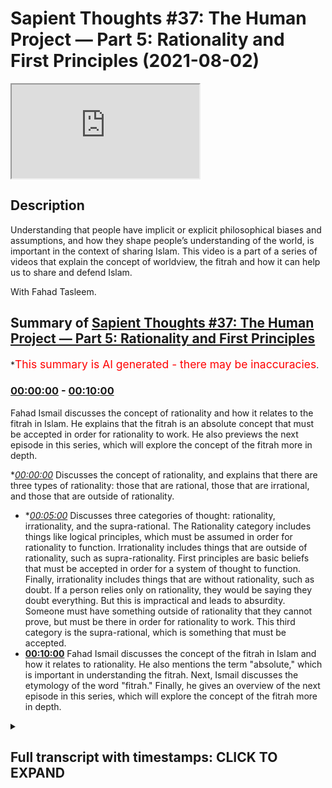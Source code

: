 # Sapient Thoughts #37: The Human Project — Part 5: Rationality and First Principles (2021-08-02)

<iframe loading='lazy' src='https://www.youtube.com/embed/KEWB4pjQFOg'></iframe>

## Description

Understanding that people have implicit or explicit philosophical biases and assumptions, and how they shape people’s understanding of the world, is important in the context of sharing Islam. This video is a part of a series of videos that explain the concept of worldview, the fitrah and how it can help us to share and defend Islam.

With Fahad Tasleem.

## Summary of [Sapient Thoughts #37: The Human Project — Part 5: Rationality and First Principles](https://www.youtube.com/watch?v=KEWB4pjQFOg)

\*<span style="color:red; font-size:125%">This summary is AI generated - there may be inaccuracies</span>.

### [00:00:00](https://www.youtube.com/watch?v=KEWB4pjQFOg\&t=0) - [00:10:00](https://www.youtube.com/watch?v=KEWB4pjQFOg\&t=600)

Fahad Ismail discusses the concept of rationality and how it relates to the fitrah in Islam. He explains that the fitrah is an absolute concept that must be accepted in order for rationality to work. He also previews the next episode in this series, which will explore the concept of the fitrah more in depth.

\**[00:00:00](https://www.youtube.com/watch?v=KEWB4pjQFOg\&t=0)* Discusses the concept of rationality, and explains that there are three types of rationality: those that are rational, those that are irrational, and those that are outside of rationality.

*   \**[00:05:00](https://www.youtube.com/watch?v=KEWB4pjQFOg\&t=300)* Discusses three categories of thought: rationality, irrationality, and the supra-rational. The Rationality category includes things like logical principles, which must be assumed in order for rationality to function. Irrationality includes things that are outside of rationality, such as supra-rationality. First principles are basic beliefs that must be accepted in order for a system of thought to function. Finally, irrationality includes things that are without rationality, such as doubt. If a person relies only on rationality, they would be saying they doubt everything. But this is impractical and leads to absurdity. Someone must have something outside of rationality that they cannot prove, but must be there in order for rationality to work. This third category is the supra-rational, which is something that must be accepted.
*   **[00:10:00](https://www.youtube.com/watch?v=KEWB4pjQFOg\&t=600)**  Fahad Ismail discusses the concept of the fitrah in Islam and how it relates to rationality. He also mentions the term "absolute," which is important in understanding the fitrah. Next, Ismail discusses the etymology of the word "fitrah." Finally, he gives an overview of the next episode in this series, which will explore the concept of the fitrah more in depth.

<details><summary><h2>Full transcript with timestamps: CLICK TO EXPAND</h2></summary>

[0:00:02](https://youtu.be/KEWB4pjQFOg?t=2) \[Music]\
[0:00:14](https://youtu.be/KEWB4pjQFOg?t=14) assalamualaikum\
[0:00:16](https://youtu.be/KEWB4pjQFOg?t=16) welcome to another episode of sapient\
[0:00:18](https://youtu.be/KEWB4pjQFOg?t=18) thoughts where we discuss theo\
[0:00:20](https://youtu.be/KEWB4pjQFOg?t=20) philosophical issues\
[0:00:21](https://youtu.be/KEWB4pjQFOg?t=21) where we give replies and answers to\
[0:00:23](https://youtu.be/KEWB4pjQFOg?t=23) contentions about islam\
[0:00:25](https://youtu.be/KEWB4pjQFOg?t=25) and where we provide a robust clear\
[0:00:28](https://youtu.be/KEWB4pjQFOg?t=28) unequivocal strong case\
[0:00:31](https://youtu.be/KEWB4pjQFOg?t=31) for the veracity of islam so in this\
[0:00:34](https://youtu.be/KEWB4pjQFOg?t=34) particular episode we are continuing\
[0:00:36](https://youtu.be/KEWB4pjQFOg?t=36) on this series that is related to or\
[0:00:39](https://youtu.be/KEWB4pjQFOg?t=39) talking about\
[0:00:40](https://youtu.be/KEWB4pjQFOg?t=40) world views and the fitra and up to this\
[0:00:44](https://youtu.be/KEWB4pjQFOg?t=44) point we have had a\
[0:00:45](https://youtu.be/KEWB4pjQFOg?t=45) quite a long extensive discussion about\
[0:00:48](https://youtu.be/KEWB4pjQFOg?t=48) world views\
[0:00:49](https://youtu.be/KEWB4pjQFOg?t=49) and we talked about its definition we\
[0:00:51](https://youtu.be/KEWB4pjQFOg?t=51) talked about you know the fact that\
[0:00:52](https://youtu.be/KEWB4pjQFOg?t=52) everyone has a world view\
[0:00:54](https://youtu.be/KEWB4pjQFOg?t=54) the implications of one's world view in\
[0:00:56](https://youtu.be/KEWB4pjQFOg?t=56) terms of you know one's opinions about\
[0:00:58](https://youtu.be/KEWB4pjQFOg?t=58) various things\
[0:00:59](https://youtu.be/KEWB4pjQFOg?t=59) answers to questions abortion euthanasia\
[0:01:01](https://youtu.be/KEWB4pjQFOg?t=61) whatever it might be\
[0:01:02](https://youtu.be/KEWB4pjQFOg?t=62) we talk about we talked about the main\
[0:01:04](https://youtu.be/KEWB4pjQFOg?t=64) components of a world view\
[0:01:06](https://youtu.be/KEWB4pjQFOg?t=66) everything from ontology and theology\
[0:01:08](https://youtu.be/KEWB4pjQFOg?t=68) all the way down to\
[0:01:09](https://youtu.be/KEWB4pjQFOg?t=69) aesthetics how one understands beauty or\
[0:01:11](https://youtu.be/KEWB4pjQFOg?t=71) what other results\
[0:01:13](https://youtu.be/KEWB4pjQFOg?t=73) a one's world view upon beauty\
[0:01:16](https://youtu.be/KEWB4pjQFOg?t=76) and so we also did a comparison\
[0:01:19](https://youtu.be/KEWB4pjQFOg?t=79) of the islamic worldview with the modern\
[0:01:21](https://youtu.be/KEWB4pjQFOg?t=81) world view and we spoke about that\
[0:01:23](https://youtu.be/KEWB4pjQFOg?t=83) extensively and in the last episode\
[0:01:25](https://youtu.be/KEWB4pjQFOg?t=85) we had ended off with the idea that\
[0:01:28](https://youtu.be/KEWB4pjQFOg?t=88) every world view\
[0:01:30](https://youtu.be/KEWB4pjQFOg?t=90) has axioms every worldview has basic\
[0:01:33](https://youtu.be/KEWB4pjQFOg?t=93) beliefs\
[0:01:35](https://youtu.be/KEWB4pjQFOg?t=95) now from that point someone may come now\
[0:01:39](https://youtu.be/KEWB4pjQFOg?t=99) especially if they understand a world\
[0:01:41](https://youtu.be/KEWB4pjQFOg?t=101) view or if they're\
[0:01:42](https://youtu.be/KEWB4pjQFOg?t=102) if they claim that they are coming from\
[0:01:45](https://youtu.be/KEWB4pjQFOg?t=105) a modern world view or a\
[0:01:47](https://youtu.be/KEWB4pjQFOg?t=107) you know or a scientific world view\
[0:01:50](https://youtu.be/KEWB4pjQFOg?t=110) whatever it might be\
[0:01:51](https://youtu.be/KEWB4pjQFOg?t=111) they may make a certain claim they may\
[0:01:52](https://youtu.be/KEWB4pjQFOg?t=112) say look my\
[0:01:54](https://youtu.be/KEWB4pjQFOg?t=114) world view the world view that i adopt\
[0:01:57](https://youtu.be/KEWB4pjQFOg?t=117) is based upon\
[0:01:59](https://youtu.be/KEWB4pjQFOg?t=119) rationality and not fairy tales because\
[0:02:02](https://youtu.be/KEWB4pjQFOg?t=122) you have a religion you believe in a\
[0:02:04](https://youtu.be/KEWB4pjQFOg?t=124) supernatural\
[0:02:05](https://youtu.be/KEWB4pjQFOg?t=125) you believe in a supernatural reality\
[0:02:07](https://youtu.be/KEWB4pjQFOg?t=127) you believe in a god and so on and so\
[0:02:09](https://youtu.be/KEWB4pjQFOg?t=129) forth with all of these\
[0:02:10](https://youtu.be/KEWB4pjQFOg?t=130) you know things my role my worldview is\
[0:02:13](https://youtu.be/KEWB4pjQFOg?t=133) based on rationality unlike your\
[0:02:14](https://youtu.be/KEWB4pjQFOg?t=134) worldview which is based on\
[0:02:16](https://youtu.be/KEWB4pjQFOg?t=136) just fairy tales now it's interesting\
[0:02:18](https://youtu.be/KEWB4pjQFOg?t=138) contention\
[0:02:19](https://youtu.be/KEWB4pjQFOg?t=139) but it's very important to now if that's\
[0:02:21](https://youtu.be/KEWB4pjQFOg?t=141) the claim that my world views based on\
[0:02:23](https://youtu.be/KEWB4pjQFOg?t=143) rationality\
[0:02:24](https://youtu.be/KEWB4pjQFOg?t=144) to break this down a little further and\
[0:02:26](https://youtu.be/KEWB4pjQFOg?t=146) understand\
[0:02:28](https://youtu.be/KEWB4pjQFOg?t=148) rationality and its limits and to\
[0:02:30](https://youtu.be/KEWB4pjQFOg?t=150) understand rationality in a broader\
[0:02:32](https://youtu.be/KEWB4pjQFOg?t=152) perspective where we incorporate the\
[0:02:34](https://youtu.be/KEWB4pjQFOg?t=154) idea of axioms\
[0:02:35](https://youtu.be/KEWB4pjQFOg?t=155) to truly understand what rationality is\
[0:02:39](https://youtu.be/KEWB4pjQFOg?t=159) what are its limits and you know how do\
[0:02:41](https://youtu.be/KEWB4pjQFOg?t=161) we move forward in this area so\
[0:02:43](https://youtu.be/KEWB4pjQFOg?t=163) most people when they think of\
[0:02:46](https://youtu.be/KEWB4pjQFOg?t=166) rationality\
[0:02:47](https://youtu.be/KEWB4pjQFOg?t=167) and perhaps if they haven't thought\
[0:02:48](https://youtu.be/KEWB4pjQFOg?t=168) about it too deeply they basically\
[0:02:51](https://youtu.be/KEWB4pjQFOg?t=171) bifurcate rationality in the sense that\
[0:02:53](https://youtu.be/KEWB4pjQFOg?t=173) they say there are things that are\
[0:02:54](https://youtu.be/KEWB4pjQFOg?t=174) rational\
[0:02:55](https://youtu.be/KEWB4pjQFOg?t=175) and there are things that are irrational\
[0:02:57](https://youtu.be/KEWB4pjQFOg?t=177) so a simple rational statement is\
[0:02:59](https://youtu.be/KEWB4pjQFOg?t=179) i am fahad an irrational statement is\
[0:03:02](https://youtu.be/KEWB4pjQFOg?t=182) if i said i am a married bachelor\
[0:03:06](https://youtu.be/KEWB4pjQFOg?t=186) now simple rational statements pretty\
[0:03:08](https://youtu.be/KEWB4pjQFOg?t=188) straightforward it's logical\
[0:03:10](https://youtu.be/KEWB4pjQFOg?t=190) an irrational statement like i am a\
[0:03:11](https://youtu.be/KEWB4pjQFOg?t=191) married bachelor well it's illogical\
[0:03:14](https://youtu.be/KEWB4pjQFOg?t=194) why well because someone who is a\
[0:03:16](https://youtu.be/KEWB4pjQFOg?t=196) bachelor\
[0:03:17](https://youtu.be/KEWB4pjQFOg?t=197) is not married and someone who's married\
[0:03:19](https://youtu.be/KEWB4pjQFOg?t=199) has ceased to be a bachelor in other\
[0:03:21](https://youtu.be/KEWB4pjQFOg?t=201) words\
[0:03:22](https://youtu.be/KEWB4pjQFOg?t=202) they by definition are mutually\
[0:03:24](https://youtu.be/KEWB4pjQFOg?t=204) exclusive\
[0:03:26](https://youtu.be/KEWB4pjQFOg?t=206) right so you cannot be a bachelor and be\
[0:03:28](https://youtu.be/KEWB4pjQFOg?t=208) married at the same time\
[0:03:29](https://youtu.be/KEWB4pjQFOg?t=209) now that seems irrational and seems\
[0:03:32](https://youtu.be/KEWB4pjQFOg?t=212) illogical\
[0:03:33](https://youtu.be/KEWB4pjQFOg?t=213) and it goes against the logical\
[0:03:35](https://youtu.be/KEWB4pjQFOg?t=215) principle of mutual exclusivity\
[0:03:38](https://youtu.be/KEWB4pjQFOg?t=218) now imagine that you came to me and you\
[0:03:40](https://youtu.be/KEWB4pjQFOg?t=220) said fahad\
[0:03:41](https://youtu.be/KEWB4pjQFOg?t=221) you can't be a married bachelor that's\
[0:03:43](https://youtu.be/KEWB4pjQFOg?t=223) that's that's\
[0:03:44](https://youtu.be/KEWB4pjQFOg?t=224) illogical that's irrational and i was\
[0:03:47](https://youtu.be/KEWB4pjQFOg?t=227) very stubborn and i was very obstinate i\
[0:03:49](https://youtu.be/KEWB4pjQFOg?t=229) said well you know what\
[0:03:50](https://youtu.be/KEWB4pjQFOg?t=230) i am a married bachelor i don't care\
[0:03:52](https://youtu.be/KEWB4pjQFOg?t=232) what you say prove to me\
[0:03:55](https://youtu.be/KEWB4pjQFOg?t=235) that i can't be a mad bachelor now you\
[0:03:57](https://youtu.be/KEWB4pjQFOg?t=237) might say well\
[0:03:58](https://youtu.be/KEWB4pjQFOg?t=238) that's very easy because a married\
[0:04:00](https://youtu.be/KEWB4pjQFOg?t=240) bachelor goes against the\
[0:04:02](https://youtu.be/KEWB4pjQFOg?t=242) logical principle of mutual exclusivity\
[0:04:06](https://youtu.be/KEWB4pjQFOg?t=246) you cannot be something and not be\
[0:04:07](https://youtu.be/KEWB4pjQFOg?t=247) something at the same time i can't be\
[0:04:08](https://youtu.be/KEWB4pjQFOg?t=248) fahad and not fahad at the same time\
[0:04:10](https://youtu.be/KEWB4pjQFOg?t=250) simple principle but then i i\
[0:04:14](https://youtu.be/KEWB4pjQFOg?t=254) respond i said you know what prove to me\
[0:04:17](https://youtu.be/KEWB4pjQFOg?t=257) that the principle is true\
[0:04:20](https://youtu.be/KEWB4pjQFOg?t=260) you see the principle is accepted\
[0:04:23](https://youtu.be/KEWB4pjQFOg?t=263) you start with the principle and then\
[0:04:25](https://youtu.be/KEWB4pjQFOg?t=265) you move forward\
[0:04:26](https://youtu.be/KEWB4pjQFOg?t=266) but you do not prove the principle and\
[0:04:29](https://youtu.be/KEWB4pjQFOg?t=269) so\
[0:04:30](https://youtu.be/KEWB4pjQFOg?t=270) in reality you can say rationality can\
[0:04:32](https://youtu.be/KEWB4pjQFOg?t=272) be divided into three\
[0:04:34](https://youtu.be/KEWB4pjQFOg?t=274) not just not bifurcated into two but\
[0:04:36](https://youtu.be/KEWB4pjQFOg?t=276) rather there's three categories of\
[0:04:37](https://youtu.be/KEWB4pjQFOg?t=277) rationality\
[0:04:38](https://youtu.be/KEWB4pjQFOg?t=278) you have those things those ideas and\
[0:04:40](https://youtu.be/KEWB4pjQFOg?t=280) statements that are rational\
[0:04:42](https://youtu.be/KEWB4pjQFOg?t=282) i am fahad you have those statements and\
[0:04:44](https://youtu.be/KEWB4pjQFOg?t=284) ideas that are irrational\
[0:04:45](https://youtu.be/KEWB4pjQFOg?t=285) things like i'm a married bachelor you\
[0:04:47](https://youtu.be/KEWB4pjQFOg?t=287) know that looks like a square circle\
[0:04:49](https://youtu.be/KEWB4pjQFOg?t=289) whatever it might be but then you have\
[0:04:52](https://youtu.be/KEWB4pjQFOg?t=292) those concepts and ideas or those\
[0:04:54](https://youtu.be/KEWB4pjQFOg?t=294) those concepts ideas that are outside of\
[0:04:57](https://youtu.be/KEWB4pjQFOg?t=297) rationality\
[0:04:59](https://youtu.be/KEWB4pjQFOg?t=299) that they they're outside of rationality\
[0:05:01](https://youtu.be/KEWB4pjQFOg?t=301) meaning\
[0:05:02](https://youtu.be/KEWB4pjQFOg?t=302) they cannot be proven but\
[0:05:05](https://youtu.be/KEWB4pjQFOg?t=305) they must be there in order for\
[0:05:07](https://youtu.be/KEWB4pjQFOg?t=307) rationality itself to function\
[0:05:09](https://youtu.be/KEWB4pjQFOg?t=309) like logical principles this third\
[0:05:11](https://youtu.be/KEWB4pjQFOg?t=311) category that's outside of rationality\
[0:05:13](https://youtu.be/KEWB4pjQFOg?t=313) we can say it's\
[0:05:14](https://youtu.be/KEWB4pjQFOg?t=314) supra-rational now this\
[0:05:17](https://youtu.be/KEWB4pjQFOg?t=317) idea of the supra-rational in the\
[0:05:20](https://youtu.be/KEWB4pjQFOg?t=320) islamic framework in the islamic\
[0:05:23](https://youtu.be/KEWB4pjQFOg?t=323) paradigm or islamic\
[0:05:24](https://youtu.be/KEWB4pjQFOg?t=324) world view the term that we can apply\
[0:05:27](https://youtu.be/KEWB4pjQFOg?t=327) in just in a general sense would be the\
[0:05:30](https://youtu.be/KEWB4pjQFOg?t=330) term\
[0:05:30](https://youtu.be/KEWB4pjQFOg?t=330) fitra that which is outside of\
[0:05:33](https://youtu.be/KEWB4pjQFOg?t=333) rationality and without that\
[0:05:35](https://youtu.be/KEWB4pjQFOg?t=335) rationality breaks down so you have the\
[0:05:37](https://youtu.be/KEWB4pjQFOg?t=337) super rational\
[0:05:39](https://youtu.be/KEWB4pjQFOg?t=339) a concept like rationality that's what\
[0:05:40](https://youtu.be/KEWB4pjQFOg?t=340) we call or\
[0:05:42](https://youtu.be/KEWB4pjQFOg?t=342) that which is irrational whatever it\
[0:05:45](https://youtu.be/KEWB4pjQFOg?t=345) might be but\
[0:05:46](https://youtu.be/KEWB4pjQFOg?t=346) you understand the point that there are\
[0:05:48](https://youtu.be/KEWB4pjQFOg?t=348) three categories you can say\
[0:05:50](https://youtu.be/KEWB4pjQFOg?t=350) irrationality\
[0:05:51](https://youtu.be/KEWB4pjQFOg?t=351) so therefore you have that which is\
[0:05:54](https://youtu.be/KEWB4pjQFOg?t=354) super irrational that which is outside\
[0:05:55](https://youtu.be/KEWB4pjQFOg?t=355) of rationality\
[0:05:56](https://youtu.be/KEWB4pjQFOg?t=356) something that you assume that you\
[0:05:58](https://youtu.be/KEWB4pjQFOg?t=358) cannot prove but you must start in order\
[0:06:00](https://youtu.be/KEWB4pjQFOg?t=360) for rationale to work\
[0:06:01](https://youtu.be/KEWB4pjQFOg?t=361) things like logical principles then you\
[0:06:03](https://youtu.be/KEWB4pjQFOg?t=363) have rationality and then you have\
[0:06:04](https://youtu.be/KEWB4pjQFOg?t=364) irrationality\
[0:06:06](https://youtu.be/KEWB4pjQFOg?t=366) now to kind of expand this out a little\
[0:06:08](https://youtu.be/KEWB4pjQFOg?t=368) bit more\
[0:06:09](https://youtu.be/KEWB4pjQFOg?t=369) this concept of the supra rational is\
[0:06:12](https://youtu.be/KEWB4pjQFOg?t=372) something that must be accepted there is\
[0:06:16](https://youtu.be/KEWB4pjQFOg?t=376) no system of thought that\
[0:06:19](https://youtu.be/KEWB4pjQFOg?t=379) can be devoid of the super rational or\
[0:06:22](https://youtu.be/KEWB4pjQFOg?t=382) can be devoid of let's say\
[0:06:24](https://youtu.be/KEWB4pjQFOg?t=384) those things we call axioms basic\
[0:06:27](https://youtu.be/KEWB4pjQFOg?t=387) beliefs\
[0:06:28](https://youtu.be/KEWB4pjQFOg?t=388) first principles all of those are\
[0:06:31](https://youtu.be/KEWB4pjQFOg?t=391) referring to\
[0:06:32](https://youtu.be/KEWB4pjQFOg?t=392) those that starting point that you must\
[0:06:35](https://youtu.be/KEWB4pjQFOg?t=395) assume\
[0:06:35](https://youtu.be/KEWB4pjQFOg?t=395) that you cannot prove now what if\
[0:06:37](https://youtu.be/KEWB4pjQFOg?t=397) someone says and they were obstinate and\
[0:06:39](https://youtu.be/KEWB4pjQFOg?t=399) they said well\
[0:06:40](https://youtu.be/KEWB4pjQFOg?t=400) i only believe in rationality i don't\
[0:06:42](https://youtu.be/KEWB4pjQFOg?t=402) have to buy into that whole\
[0:06:43](https://youtu.be/KEWB4pjQFOg?t=403) axioms axiomatic truths whatever it\
[0:06:46](https://youtu.be/KEWB4pjQFOg?t=406) might be\
[0:06:47](https://youtu.be/KEWB4pjQFOg?t=407) i just rely on my rationality\
[0:06:50](https://youtu.be/KEWB4pjQFOg?t=410) this can be this is a major problem\
[0:06:53](https://youtu.be/KEWB4pjQFOg?t=413) because\
[0:06:54](https://youtu.be/KEWB4pjQFOg?t=414) if you rely only on rationality you then\
[0:06:56](https://youtu.be/KEWB4pjQFOg?t=416) would\
[0:06:57](https://youtu.be/KEWB4pjQFOg?t=417) basically be saying i need proof for\
[0:07:00](https://youtu.be/KEWB4pjQFOg?t=420) anything that's stated the problem is\
[0:07:04](https://youtu.be/KEWB4pjQFOg?t=424) if you need proof for every single thing\
[0:07:06](https://youtu.be/KEWB4pjQFOg?t=426) that's ever stated every single thing\
[0:07:07](https://youtu.be/KEWB4pjQFOg?t=427) that you believe\
[0:07:09](https://youtu.be/KEWB4pjQFOg?t=429) that means you need proof add infinitum\
[0:07:12](https://youtu.be/KEWB4pjQFOg?t=432) in a sense it's like saying i doubt\
[0:07:14](https://youtu.be/KEWB4pjQFOg?t=434) everything\
[0:07:16](https://youtu.be/KEWB4pjQFOg?t=436) because the reality is there is no\
[0:07:18](https://youtu.be/KEWB4pjQFOg?t=438) theorem that can be internally defended\
[0:07:20](https://youtu.be/KEWB4pjQFOg?t=440) you can't say because this because it's\
[0:07:22](https://youtu.be/KEWB4pjQFOg?t=442) because this forever let me give an\
[0:07:24](https://youtu.be/KEWB4pjQFOg?t=444) example to drive the point home\
[0:07:25](https://youtu.be/KEWB4pjQFOg?t=445) imagine now my son comes into the\
[0:07:27](https://youtu.be/KEWB4pjQFOg?t=447) kitchen\
[0:07:29](https://youtu.be/KEWB4pjQFOg?t=449) and he takes out the knife from the\
[0:07:30](https://youtu.be/KEWB4pjQFOg?t=450) drawer and i say to him\
[0:07:32](https://youtu.be/KEWB4pjQFOg?t=452) look you've got to put the knife away\
[0:07:34](https://youtu.be/KEWB4pjQFOg?t=454) man he says why he said well the knife\
[0:07:36](https://youtu.be/KEWB4pjQFOg?t=456) is sharp\
[0:07:37](https://youtu.be/KEWB4pjQFOg?t=457) they can cut you he says why i said well\
[0:07:39](https://youtu.be/KEWB4pjQFOg?t=459) the knife is sharp and that's why i\
[0:07:40](https://youtu.be/KEWB4pjQFOg?t=460) would cut you says well why\
[0:07:42](https://youtu.be/KEWB4pjQFOg?t=462) i say well because the manufacturer made\
[0:07:43](https://youtu.be/KEWB4pjQFOg?t=463) it that way he says why\
[0:07:45](https://youtu.be/KEWB4pjQFOg?t=465) now notice he's demanding a proof for\
[0:07:47](https://youtu.be/KEWB4pjQFOg?t=467) all these a reason\
[0:07:48](https://youtu.be/KEWB4pjQFOg?t=468) why i need some sort of proof i need i\
[0:07:50](https://youtu.be/KEWB4pjQFOg?t=470) need a solid reason for this\
[0:07:51](https://youtu.be/KEWB4pjQFOg?t=471) why well because the knife is sharp it's\
[0:07:54](https://youtu.be/KEWB4pjQFOg?t=474) manufactured like that\
[0:07:55](https://youtu.be/KEWB4pjQFOg?t=475) he says why i say well because the\
[0:07:58](https://youtu.be/KEWB4pjQFOg?t=478) manufacturer made it that way well why\
[0:08:00](https://youtu.be/KEWB4pjQFOg?t=480) well because we need knives to like cut\
[0:08:02](https://youtu.be/KEWB4pjQFOg?t=482) things like fruit\
[0:08:04](https://youtu.be/KEWB4pjQFOg?t=484) he said why well because fruit has a\
[0:08:06](https://youtu.be/KEWB4pjQFOg?t=486) certain\
[0:08:07](https://youtu.be/KEWB4pjQFOg?t=487) uh you know has a certain utility when\
[0:08:09](https://youtu.be/KEWB4pjQFOg?t=489) it comes to being cut\
[0:08:10](https://youtu.be/KEWB4pjQFOg?t=490) it's easier to eat he says why you can\
[0:08:13](https://youtu.be/KEWB4pjQFOg?t=493) understand that at a certain point i\
[0:08:14](https://youtu.be/KEWB4pjQFOg?t=494) would say\
[0:08:15](https://youtu.be/KEWB4pjQFOg?t=495) because i said so that's why because\
[0:08:18](https://youtu.be/KEWB4pjQFOg?t=498) there's no theorem that is infinitely\
[0:08:19](https://youtu.be/KEWB4pjQFOg?t=499) defendable you can't say because this\
[0:08:21](https://youtu.be/KEWB4pjQFOg?t=501) because it's because this\
[0:08:22](https://youtu.be/KEWB4pjQFOg?t=502) if someone makes the claim that\
[0:08:25](https://youtu.be/KEWB4pjQFOg?t=505) everything can be proven rationally and\
[0:08:27](https://youtu.be/KEWB4pjQFOg?t=507) i will only deal with\
[0:08:29](https://youtu.be/KEWB4pjQFOg?t=509) the rational not the super rational not\
[0:08:30](https://youtu.be/KEWB4pjQFOg?t=510) axioms axiomatic truths\
[0:08:33](https://youtu.be/KEWB4pjQFOg?t=513) then this person is in trouble because\
[0:08:34](https://youtu.be/KEWB4pjQFOg?t=514) in essence what they're saying is that i\
[0:08:36](https://youtu.be/KEWB4pjQFOg?t=516) doubt everything\
[0:08:38](https://youtu.be/KEWB4pjQFOg?t=518) but why is this person in trouble\
[0:08:39](https://youtu.be/KEWB4pjQFOg?t=519) because if you say you doubt\
[0:08:41](https://youtu.be/KEWB4pjQFOg?t=521) everything you have to doubt your doubt\
[0:08:45](https://youtu.be/KEWB4pjQFOg?t=525) which leaves you intellectually\
[0:08:46](https://youtu.be/KEWB4pjQFOg?t=526) paralyzed now the reality is\
[0:08:49](https://youtu.be/KEWB4pjQFOg?t=529) this type of extreme skepticism it's not\
[0:08:52](https://youtu.be/KEWB4pjQFOg?t=532) practical either\
[0:08:53](https://youtu.be/KEWB4pjQFOg?t=533) imagine now you get a call and you have\
[0:08:56](https://youtu.be/KEWB4pjQFOg?t=536) this sort of doubting everything in\
[0:08:57](https://youtu.be/KEWB4pjQFOg?t=537) doubt and doubt at infinitum\
[0:08:59](https://youtu.be/KEWB4pjQFOg?t=539) and you just doubt everything well how\
[0:09:01](https://youtu.be/KEWB4pjQFOg?t=541) could you possibly function imagine\
[0:09:03](https://youtu.be/KEWB4pjQFOg?t=543) imagine you get a call and the and your\
[0:09:05](https://youtu.be/KEWB4pjQFOg?t=545) phone says\
[0:09:06](https://youtu.be/KEWB4pjQFOg?t=546) uh mom and you pick up your phone and\
[0:09:09](https://youtu.be/KEWB4pjQFOg?t=549) you say well first of all you'd be like\
[0:09:10](https://youtu.be/KEWB4pjQFOg?t=550) wait a minute\
[0:09:10](https://youtu.be/KEWB4pjQFOg?t=550) is that my mom how do i know it's my mom\
[0:09:13](https://youtu.be/KEWB4pjQFOg?t=553) uh it says mom\
[0:09:14](https://youtu.be/KEWB4pjQFOg?t=554) how can i trust the phone how do i know\
[0:09:16](https://youtu.be/KEWB4pjQFOg?t=556) the phone is real how do i know the\
[0:09:17](https://youtu.be/KEWB4pjQFOg?t=557) phone is actually functional\
[0:09:18](https://youtu.be/KEWB4pjQFOg?t=558) and then let's say somehow you pick up\
[0:09:20](https://youtu.be/KEWB4pjQFOg?t=560) the phone hello and it's your let's\
[0:09:22](https://youtu.be/KEWB4pjQFOg?t=562) let's say it's your mom's voice then you\
[0:09:23](https://youtu.be/KEWB4pjQFOg?t=563) say wait a minute is that my mom\
[0:09:25](https://youtu.be/KEWB4pjQFOg?t=565) how do i know it's my mom i have to\
[0:09:27](https://youtu.be/KEWB4pjQFOg?t=567) doubt that it's my mom and so on and so\
[0:09:29](https://youtu.be/KEWB4pjQFOg?t=569) forth and your mom says well could you\
[0:09:30](https://youtu.be/KEWB4pjQFOg?t=570) please come\
[0:09:30](https://youtu.be/KEWB4pjQFOg?t=570) i got a flat tire i need your help and\
[0:09:32](https://youtu.be/KEWB4pjQFOg?t=572) say well i'm not sure i doubt\
[0:09:35](https://youtu.be/KEWB4pjQFOg?t=575) you understand that this gets into\
[0:09:37](https://youtu.be/KEWB4pjQFOg?t=577) absurdity\
[0:09:38](https://youtu.be/KEWB4pjQFOg?t=578) no one lives like that and so by\
[0:09:40](https://youtu.be/KEWB4pjQFOg?t=580) necessity you have to have\
[0:09:42](https://youtu.be/KEWB4pjQFOg?t=582) something that's outside of rationality\
[0:09:45](https://youtu.be/KEWB4pjQFOg?t=585) that you cannot prove but must be there\
[0:09:48](https://youtu.be/KEWB4pjQFOg?t=588) in order for rationality to work\
[0:09:50](https://youtu.be/KEWB4pjQFOg?t=590) and someone gave a very interesting way\
[0:09:52](https://youtu.be/KEWB4pjQFOg?t=592) a very interesting\
[0:09:53](https://youtu.be/KEWB4pjQFOg?t=593) conceptual way of understanding this\
[0:09:56](https://youtu.be/KEWB4pjQFOg?t=596) that is by comparing it to\
[0:09:57](https://youtu.be/KEWB4pjQFOg?t=597) a solvent and imagine someone coming and\
[0:10:00](https://youtu.be/KEWB4pjQFOg?t=600) saying i have this great solvent\
[0:10:02](https://youtu.be/KEWB4pjQFOg?t=602) and it can dissolve anything\
[0:10:06](https://youtu.be/KEWB4pjQFOg?t=606) now that's like a person saying i can\
[0:10:08](https://youtu.be/KEWB4pjQFOg?t=608) rationally prove\
[0:10:10](https://youtu.be/KEWB4pjQFOg?t=610) anything i don't need axioms i don't\
[0:10:12](https://youtu.be/KEWB4pjQFOg?t=612) need this concept of that which is\
[0:10:13](https://youtu.be/KEWB4pjQFOg?t=613) outside the right the supra rational\
[0:10:16](https://youtu.be/KEWB4pjQFOg?t=616) now if someone came to you and said this\
[0:10:19](https://youtu.be/KEWB4pjQFOg?t=619) that i have\
[0:10:20](https://youtu.be/KEWB4pjQFOg?t=620) this you know solvent that can dissolve\
[0:10:22](https://youtu.be/KEWB4pjQFOg?t=622) anything\
[0:10:24](https://youtu.be/KEWB4pjQFOg?t=624) you want to ask them what bottle will\
[0:10:26](https://youtu.be/KEWB4pjQFOg?t=626) you keep it in\
[0:10:29](https://youtu.be/KEWB4pjQFOg?t=629) so you see the rationale rationality\
[0:10:32](https://youtu.be/KEWB4pjQFOg?t=632) is a great solvent but you still need a\
[0:10:34](https://youtu.be/KEWB4pjQFOg?t=634) bottle to keep it in\
[0:10:35](https://youtu.be/KEWB4pjQFOg?t=635) right and that's where the term ab\
[0:10:37](https://youtu.be/KEWB4pjQFOg?t=637) solute comes\
[0:10:39](https://youtu.be/KEWB4pjQFOg?t=639) absolute right that which is not\
[0:10:41](https://youtu.be/KEWB4pjQFOg?t=641) solvable that was not soluble that was\
[0:10:43](https://youtu.be/KEWB4pjQFOg?t=643) not solvable\
[0:10:44](https://youtu.be/KEWB4pjQFOg?t=644) you can't solve it and so you need an\
[0:10:46](https://youtu.be/KEWB4pjQFOg?t=646) absolute\
[0:10:48](https://youtu.be/KEWB4pjQFOg?t=648) so you need so you might have the\
[0:10:49](https://youtu.be/KEWB4pjQFOg?t=649) absolute solvent to dissolve anything\
[0:10:51](https://youtu.be/KEWB4pjQFOg?t=651) but the problem is you still need a\
[0:10:52](https://youtu.be/KEWB4pjQFOg?t=652) bottle keep it in\
[0:10:53](https://youtu.be/KEWB4pjQFOg?t=653) so therefore what we can see is that\
[0:10:55](https://youtu.be/KEWB4pjQFOg?t=655) rationality\
[0:10:57](https://youtu.be/KEWB4pjQFOg?t=657) you know needs something outside of\
[0:10:59](https://youtu.be/KEWB4pjQFOg?t=659) itself\
[0:11:00](https://youtu.be/KEWB4pjQFOg?t=660) from from when we look at when we apply\
[0:11:03](https://youtu.be/KEWB4pjQFOg?t=663) islamic parlance\
[0:11:04](https://youtu.be/KEWB4pjQFOg?t=664) to these concepts of the super rational\
[0:11:06](https://youtu.be/KEWB4pjQFOg?t=666) the rational\
[0:11:07](https://youtu.be/KEWB4pjQFOg?t=667) and the irrational i mentioned earlier\
[0:11:09](https://youtu.be/KEWB4pjQFOg?t=669) that the super rational can be\
[0:11:11](https://youtu.be/KEWB4pjQFOg?t=671) can be roughly equated to what we call\
[0:11:14](https://youtu.be/KEWB4pjQFOg?t=674) the fitrah\
[0:11:15](https://youtu.be/KEWB4pjQFOg?t=675) and of course there are other elements\
[0:11:17](https://youtu.be/KEWB4pjQFOg?t=677) of the fitrah so for instance\
[0:11:18](https://youtu.be/KEWB4pjQFOg?t=678) aesthetic tastes are part of the fitrah\
[0:11:21](https://youtu.be/KEWB4pjQFOg?t=681) certain types of smells\
[0:11:23](https://youtu.be/KEWB4pjQFOg?t=683) are part of the fitrah your ability to\
[0:11:26](https://youtu.be/KEWB4pjQFOg?t=686) appreciate let's say beautiful poetry\
[0:11:27](https://youtu.be/KEWB4pjQFOg?t=687) again aesthetic taste\
[0:11:28](https://youtu.be/KEWB4pjQFOg?t=688) are part of the fitra and you can you\
[0:11:30](https://youtu.be/KEWB4pjQFOg?t=690) can imagine how this would work\
[0:11:32](https://youtu.be/KEWB4pjQFOg?t=692) like if you go out to see a beautiful\
[0:11:34](https://youtu.be/KEWB4pjQFOg?t=694) sunset with your spouse\
[0:11:36](https://youtu.be/KEWB4pjQFOg?t=696) or your significant other and you look\
[0:11:38](https://youtu.be/KEWB4pjQFOg?t=698) at the sunset you say wow that's\
[0:11:39](https://youtu.be/KEWB4pjQFOg?t=699) beautiful\
[0:11:40](https://youtu.be/KEWB4pjQFOg?t=700) and your significant other says that's\
[0:11:42](https://youtu.be/KEWB4pjQFOg?t=702) ugly\
[0:11:43](https://youtu.be/KEWB4pjQFOg?t=703) prove to me rationally that that's\
[0:11:45](https://youtu.be/KEWB4pjQFOg?t=705) beautiful\
[0:11:46](https://youtu.be/KEWB4pjQFOg?t=706) again you're really there's nowhere to\
[0:11:48](https://youtu.be/KEWB4pjQFOg?t=708) go so\
[0:11:50](https://youtu.be/KEWB4pjQFOg?t=710) in this particular episode we have so\
[0:11:52](https://youtu.be/KEWB4pjQFOg?t=712) far discussed\
[0:11:53](https://youtu.be/KEWB4pjQFOg?t=713) the idea of the super rational and we\
[0:11:56](https://youtu.be/KEWB4pjQFOg?t=716) have touched upon\
[0:11:57](https://youtu.be/KEWB4pjQFOg?t=717) the concept of the fitrah we're starting\
[0:11:59](https://youtu.be/KEWB4pjQFOg?t=719) this discussion on the fitrah\
[0:12:01](https://youtu.be/KEWB4pjQFOg?t=721) in the next episode we're going to be\
[0:12:03](https://youtu.be/KEWB4pjQFOg?t=723) taking a deeper dive into the concept of\
[0:12:05](https://youtu.be/KEWB4pjQFOg?t=725) the fitrah from the islamic worldview\
[0:12:07](https://youtu.be/KEWB4pjQFOg?t=727) and again just to understand where we're\
[0:12:10](https://youtu.be/KEWB4pjQFOg?t=730) going\
[0:12:10](https://youtu.be/KEWB4pjQFOg?t=730) we understand that we are trying to now\
[0:12:13](https://youtu.be/KEWB4pjQFOg?t=733) look at\
[0:12:14](https://youtu.be/KEWB4pjQFOg?t=734) what are the axioms or the first\
[0:12:16](https://youtu.be/KEWB4pjQFOg?t=736) principles within the islamic framework\
[0:12:19](https://youtu.be/KEWB4pjQFOg?t=739) and we said that that those first\
[0:12:20](https://youtu.be/KEWB4pjQFOg?t=740) principles is what we call\
[0:12:23](https://youtu.be/KEWB4pjQFOg?t=743) the fitrah or they're part of the fitrah\
[0:12:25](https://youtu.be/KEWB4pjQFOg?t=745) in the next episode we're going to look\
[0:12:27](https://youtu.be/KEWB4pjQFOg?t=747) at\
[0:12:27](https://youtu.be/KEWB4pjQFOg?t=747) what exactly is the fitra how do we\
[0:12:29](https://youtu.be/KEWB4pjQFOg?t=749) understand the fitrah\
[0:12:31](https://youtu.be/KEWB4pjQFOg?t=751) from the islamic paradigm and we'll take\
[0:12:34](https://youtu.be/KEWB4pjQFOg?t=754) a deeper dive into\
[0:12:35](https://youtu.be/KEWB4pjQFOg?t=755) the etymology of the word and so on and\
[0:12:38](https://youtu.be/KEWB4pjQFOg?t=758) so forth to give a deeper understanding\
[0:12:39](https://youtu.be/KEWB4pjQFOg?t=759) of what the fitrah is\
[0:12:41](https://youtu.be/KEWB4pjQFOg?t=761) from the islamic paradigm so until then\
[0:12:44](https://youtu.be/KEWB4pjQFOg?t=764) this is fahad islam\
[0:12:45](https://youtu.be/KEWB4pjQFOg?t=765) and these are sapient thoughts\
[0:12:54](https://youtu.be/KEWB4pjQFOg?t=774) all right

</details>
